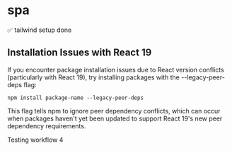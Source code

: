 # spa
✅ tailwind setup done 


## Installation Issues with React 19
If you encounter package installation issues due to React version conflicts (particularly with React 19), try installing packages with the --legacy-peer-deps flag:

`npm install package-name --legacy-peer-deps `


This flag tells npm to ignore peer dependency conflicts, which can occur when packages haven't yet been updated to support React 19's new peer dependency requirements.

Testing workflow 4
